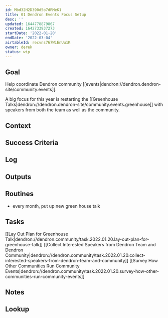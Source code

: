 ```yaml
---
id: Mbd32H2D390d5o7dRMeK1
title: 01 Dendron Events Focus Setup
desc: ''
updated: 1644778879867
created: 1642733937273
startDate: '2022-01-20'
endDate: '2022-03-04'
airtableId: recvns767WiEnUu1K
owner: derek
status: wip
---
```


## Goal

Help coordinate Dendron community [[events|dendron://dendron.dendron-site/community.events]].

A big focus for this year is restarting the [[Greenhouse Talks|dendron://dendron.dendron-site/community.events.greenhouse]] with speakers from both the team as well as the community.

## Context
<!-- Background information -->

## Success Criteria
<!-- milestones for this project -->

## Log
<!-- For longer projects, keep a rough log of major events-->

## Outputs
<!-- any outputs that were generated from this project. eg. slides, videos, etc-->

<!-- Everything below this line is work needed to achieve the stated goal-->

## Routines
- every month, put up new green house talk

## Tasks

[[Lay Out Plan for Greenhouse Talk|dendron://dendron.community/task.2022.01.20.lay-out-plan-for-greenhouse-talk]]
[[Collect Interested Speakers from Dendron Team and Dendron Community|dendron://dendron.community/task.2022.01.20.collect-interested-speakers-from-dendron-team-and-community]] 
[[Survey How Other Communities Run Community Events|dendron://dendron.community/task.2022.01.20.survey-how-other-communities-run-community-events]]

## Notes
<!-- use this space for arbitrary notes -->

## Lookup
<!-- relevant prior work or resources -->
